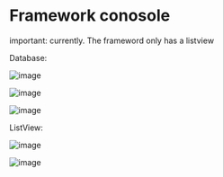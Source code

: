 <h1>Framework conosole</h1>

important: currently. The frameword only has a listview


Database:


![image](https://github.com/Vokhanh12/Framework_console/assets/36543564/acb5cf37-7a62-4b11-815f-31cbd4dbcc32)



![image](https://github.com/Vokhanh12/Framework_console/assets/36543564/1f047dce-0976-49f2-af6a-aa3f761bd225)



![image](https://github.com/Vokhanh12/Framework_console/assets/36543564/8007d011-4c97-4a83-9246-2ea58b2dc153)



ListView:



![image](https://github.com/Vokhanh12/Framework_console/assets/36543564/56a25ddc-85cb-482e-be40-79bf40aecb9e)


![image](https://github.com/Vokhanh12/Framework_console/assets/36543564/936bf632-cd42-4fe7-9917-bafd09bdbe29)



